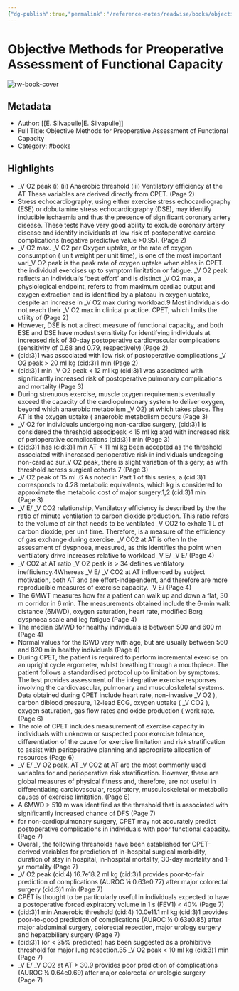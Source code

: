 ```yaml
---
{"dg-publish":true,"permalink":"/reference-notes/readwise/books/objective-methods-for-preoperative-assessment-of-functional-capacity/"}
---
```


# Objective Methods for Preoperative Assessment of Functional Capacity

![rw-book-cover](https://readwise-assets.s3.amazonaws.com/static/images/default-book-icon-6.71d9a01814f7.png)

## Metadata
- Author: [[E. Silvapulle\|E. Silvapulle]]
- Full Title: Objective Methods for Preoperative Assessment of Functional Capacity
- Category: #books

## Highlights
- _V O2 peak (i) (ii) Anaerobic threshold (iii) Ventilatory efﬁciency at the AT These variables are derived directly from CPET. (Page 2)
- Stress echocardiography, using either exercise stress echocardiography (ESE) or dobutamine stress echocardiography (DSE), may identify inducible ischaemia and thus the presence of signiﬁcant coronary artery disease. These tests have very good ability to exclude coronary artery disease and identify individuals at low risk of postoperative cardiac complications (negative predictive value >0.95). (Page 2)
- _V O2 max. _V O2 per Oxygen uptake, or the rate of oxygen consumption ( unit weight per unit time), is one of the most important vari_V O2 peak is the peak rate of oxygen uptake when ables in CPET. the individual exercises up to symptom limitation or fatigue. _V O2 peak reﬂects an individual’s ‘best effort’ and is distinct _V O2 max, a physiological endpoint, refers to from maximum cardiac output and oxygen extraction and is identiﬁed by a plateau in oxygen uptake, despite an increase in _V O2 max during workload.9 Most individuals do not reach their _V O2 max in clinical practice. CPET, which limits the utility of (Page 2)
- However, DSE is not a direct measure of functional capacity, and both ESE and DSE have modest sensitivity for identifying individuals at increased risk of 30-day postoperative cardiovascular complications (sensitivity of 0.68 and 0.79, respectively) (Page 2)
- (cid:3)1 was associated with low risk of postoperative complications _V O2 peak > 20 ml kg (cid:3)1 min (Page 2)
- (cid:3)1 min _V O2 peak < 12 ml kg (cid:3)1 was associated with signiﬁcantly increased risk of postoperative pulmonary complications and mortality (Page 3)
- During strenuous exercise, muscle oxygen requirements eventually exceed the capacity of the cardiopulmonary system to deliver oxygen, beyond which anaerobic metabolism _V O2) at which takes place. The AT is the oxygen uptake ( anaerobic metabolism occurs (Page 3)
- _V O2 for individuals undergoing non-cardiac surgery, (cid:3)1 is considered the threshold associpeak < 15 ml kg ated with increased risk of perioperative complications (cid:3)1 min (Page 3)
- (cid:3)1 has (cid:3)1 min AT < 11 ml kg been accepted as the threshold associated with increased perioperative risk in individuals undergoing non-cardiac sur_V O2 peak, there is slight variation of this gery; as with threshold across surgical cohorts.7 (Page 3)
- _V O2 peak of 15 ml .6 As noted in Part 1 of this series, a (cid:3)1 corresponds to 4.28 metabolic equivalents, which kg is considered to approximate the metabolic cost of major surgery.1,2 (cid:3)1 min (Page 3)
- _V E/ _V CO2 relationship, Ventilatory efﬁciency is described by the the ratio of minute ventilation to carbon dioxide production. This ratio refers to the volume of air that needs to be ventilated _V CO2 to exhale 1 L of carbon dioxide, per unit time. Therefore, is a measure of the efﬁciency of gas exchange during exercise. _V CO2 at AT is often In the assessment of dyspnoea, measured, as this identiﬁes the point when ventilatory drive increases relative to workload _V E/ _V E/ (Page 4)
- _V CO2 at AT ratio _V O2 peak is > 34 deﬁnes ventilatory inefﬁciency.4Whereas _V E/ _V CO2 at AT inﬂuenced by subject motivation, both AT and are effort-independent, and therefore are more reproducible measures of exercise capacity. _V E/ (Page 4)
- The 6MWT measures how far a patient can walk up and down a ﬂat, 30 m corridor in 6 min. The measurements obtained include the 6-min walk distance (6MWD), oxygen saturation, heart rate, modiﬁed Borg dyspnoea scale and leg fatigue (Page 4)
- The median 6MWD for healthy individuals is between 500 and 600 m (Page 4)
- Normal values for the ISWD vary with age, but are usually between 560 and 820 m in healthy individuals (Page 4)
- During CPET, the patient is required to perform incremental exercise on an upright cycle ergometer, whilst breathing through a mouthpiece. The patient follows a standardised protocol up to limitation by symptoms. The test provides assessment of the integrative exercise responses involving the cardiovascular, pulmonary and musculoskeletal systems. Data obtained during CPET include heart rate, non-invasive _V O2 ), carbon diblood pressure, 12-lead ECG, oxygen uptake ( _V CO2 ), oxygen saturation, gas ﬂow rates and oxide production ( work rate. (Page 6)
- The role of CPET includes measurement of exercise capacity in individuals with unknown or suspected poor exercise tolerance, differentiation of the cause for exercise limitation and risk stratiﬁcation to assist with perioperative planning and appropriate allocation of resources (Page 6)
- _V E/ _V O2 peak, AT _V CO2 at AT are the most commonly used variables for and perioperative risk stratiﬁcation. However, these are global measures of physical ﬁtness and, therefore, are not useful in differentiating cardiovascular, respiratory, musculoskeletal or metabolic causes of exercise limitation. (Page 6)
- A 6MWD > 510 m was identiﬁed as the threshold that is associated with signiﬁcantly increased chance of DFS (Page 7)
- for non-cardiopulmonary surgery, CPET may not accurately predict postoperative complications in individuals with poor functional capacity. (Page 7)
- Overall, the following thresholds have been established for CPET-derived variables for prediction of in-hospital surgical morbidity, duration of stay in hospital, in-hospital mortality, 30-day mortality and 1-yr mortality (Page 7)
- _V O2 peak (cid:4) 16.7e18.2 ml kg (cid:3)1 provides poor-to-fair prediction of complications (AUROC ¼ 0.63e0.77) after major colorectal surgery (cid:3)1 min (Page 7)
- CPET is thought to be particularly useful in individuals expected to have a postoperative forced expiratory volume in 1 s (FEV1) < 40% (Page 7)
- (cid:3)1 min Anaerobic threshold (cid:4) 10.0e11.1 ml kg (cid:3)1 provides poor-to-good prediction of complications (AUROC ¼ 0.63e0.85) after major abdominal surgery, colorectal resection, major urology surgery and hepatobiliary surgery (Page 7)
- (cid:3)1 (or < 35% predicted) has been suggested as a prohibitive threshold for major lung resection.35 _V O2 peak < 10 ml kg (cid:3)1 min (Page 7)
- _V E/ _V CO2 at AT > 30.9 provides poor prediction of complications (AUROC ¼ 0.64e0.69) after major colorectal or urologic surgery (Page 7)
